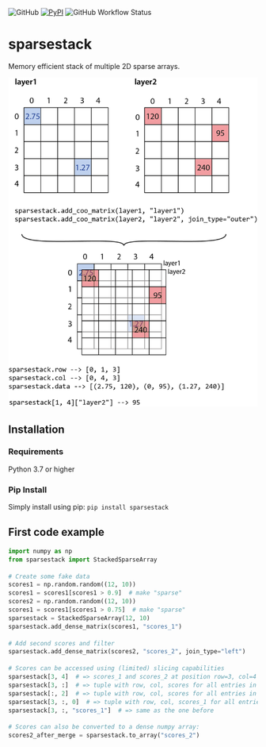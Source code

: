 ![GitHub](https://img.shields.io/github/license/florian-huber/sparsestack)
[![PyPI](https://img.shields.io/pypi/v/sparsestack?color=teal)](https://pypi.org/project/sparsestack/)
![GitHub Workflow Status](https://img.shields.io/github/workflow/status/florian-huber/sparsestack/CI%20Build)

# sparsestack
Memory efficient stack of multiple 2D sparse arrays.

![sparsestack-overview-figure](/docs/sparsestack_overview_01.png)

## Installation

### Requirements

Python 3.7 or higher

### Pip Install
Simply install using pip: `pip install sparsestack`

## First code example

```python
import numpy as np
from sparsestack import StackedSparseArray

# Create some fake data
scores1 = np.random.random((12, 10))
scores1 = scores1[scores1 > 0.9]  # make "sparse"
scores2 = np.random.random((12, 10))
scores1 = scores1[scores1 > 0.75]  # make "sparse"
sparsestack = StackedSparseArray(12, 10)
sparsestack.add_dense_matrix(scores1, "scores_1")

# Add second scores and filter
sparsestack.add_dense_matrix(scores2, "scores_2", join_type="left")

# Scores can be accessed using (limited) slicing capabilities
sparsestack[3, 4]  # => scores_1 and scores_2 at position row=3, col=4
sparsestack[3, :]  # => tuple with row, col, scores for all entries in row=3
sparsestack[:, 2]  # => tuple with row, col, scores for all entries in col=2
sparsestack[3, :, 0]  # => tuple with row, col, scores_1 for all entries in row=3
sparsestack[3, :, "scores_1"]  # => same as the one before

# Scores can also be converted to a dense numpy array:
scores2_after_merge = sparsestack.to_array("scores_2")
```
